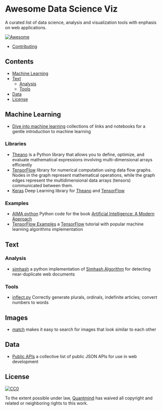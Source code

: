 # Awesome Data Science Viz

A curated list of data science, analysis and visualization tools with enphasis on web applications.

[![Awesome](https://cdn.rawgit.com/sindresorhus/awesome/d7305f38d29fed78fa85652e3a63e154dd8e8829/media/badge.svg)](https://github.com/sindresorhus/awesome)

* [Contributing](https://github.com/quantmind/awesome-data-science-viz/blob/master/contributing.md)

## Contents

<!-- START doctoc generated TOC please keep comment here to allow auto update -->
<!-- DON'T EDIT THIS SECTION, INSTEAD RE-RUN doctoc TO UPDATE -->


- [Machine Learning](#machine-learning)
- [Text](#text)
  - [Analysis](#analysis)
  - [Tools](#tools)
- [Data](#data)
- [License](#license)

<!-- END doctoc generated TOC please keep comment here to allow auto update -->

## Machine Learning

* [Dive into machine learning](https://github.com/hangtwenty/dive-into-machine-learning) collections of links and notebooks for a gentle introduction to machine learning

### Libraries

* [Theano][] is a Python library that allows you to define, optimize, and evaluate mathematical expressions involving multi-dimensional arrays efficiently
* [TensorFlow][] library for numerical computation using data flow graphs. Nodes in the graph represent mathematical operations, while the graph edges represent the multidimensional data arrays (tensors) communicated between them.
* [Keras](https://github.com/fchollet/keras) Deep Learning library for [Theano][] and [TensorFlow][]

### Examples

* [AIMA python](https://github.com/aimacode/aima-python) Python code for the book [Artificial Intelligence: A Modern Approach](https://www.amazon.co.uk/Artificial-Intelligence-Approach-Stuart-Russell/dp/1292153962)
* [TensorFlow Examples](https://github.com/aymericdamien/TensorFlow-Examples) a [TensorFlow][] tutorial with popular machine learning algorithms implementation

## Text

### Analysis

* [simhash](https://github.com/leonsim/simhash) a python implementation of [Simhash Algorithm](http://www.wwwconference.org/www2007/papers/paper215.pdf) for detecting near-duplicate web documents

### Tools

* [inflect.py](https://github.com/pwdyson/inflect.py) Correctly generate plurals, ordinals, indefinite articles; convert numbers to words

## Images

* [match](https://github.com/usepavlov/match) makes it easy to search for images that look similar to each other

## Data

* [Public APIs](https://github.com/toddmotto/public-apis) a collective list of public JSON APIs for use in web development

## License

[![CC0](http://mirrors.creativecommons.org/presskit/buttons/88x31/svg/cc-zero.svg)](https://creativecommons.org/publicdomain/zero/1.0/)

To the extent possible under law, [Quantmind](http://quantmind.com) has waived all copyright and related or neighboring rights to this work.

[TensorFlow]: https://github.com/tensorflow/tensorflow
[Theano]: https://github.com/Theano/Theano
